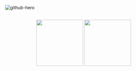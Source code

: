 ![github-hero](https://github.com/vvladek/vvladek/assets/92429825/7e5abb65-09d0-45f0-a1ad-b3e27b39f9d7)
</br>
</br>
<p align="center">
  <a href="https://www.linkedin.com/in/vvladek/"><img src="https://github.com/vvladek/vvladek/assets/92429825/395f5f05-1556-4edd-9072-3a3e8c39d68b" width="150" /></a>
  <a href="mailto:wladek.developer@gmail.com"><img src="https://github.com/vvladek/vvladek/assets/92429825/6c1b1c7b-c5ea-4f30-a528-69788f186d62" width="150" /></a>
</p>
</br>
